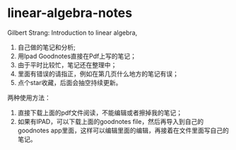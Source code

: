 # linear-algebra-notes
Gilbert Strang: Introduction to linear algebra, 
1. 自己做的笔记和分析;
2. 用Ipad Goodnotes直接在Pdf上写的笔记；
3. 由于平时比较忙，笔记还在整理中；
4. 里面有错误的请指正，例如在第几页什么地方的笔记有误；
5. 点个star收藏，后面会抽空持续更新。

两种使用方法：
1. 直接下载上面的pdf文件阅读，不能编辑或者擦掉我的笔记；
2. 如果有IPAD，可以下载上面的goodnotes file，然后再导入到自己的goodnotes app里面，这样可以编辑里面的编辑，再接着在文件里面写自己的笔记。
